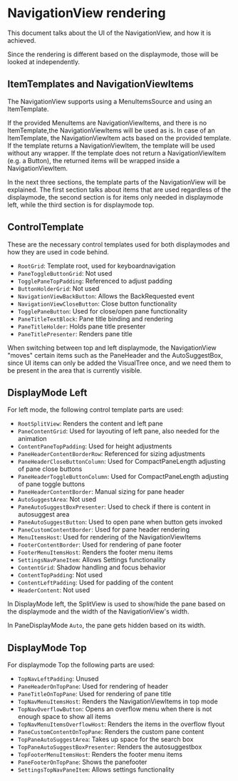 # NavigationView rendering

This document talks about the UI of the NavigationView, and how it is achieved.

Since the rendering is different based on the displaymode, those will be looked at independently.

## ItemTemplates and NavigationViewItems

The NavigationView supports using a MenuItemsSource and using an ItemTemplate.

If the provided MenuItems are NavigationViewItems, and there is no ItemTemplate,the NavigationViewItems will be used as is.
In case of an ItemTemplate, the NavigationViewItem acts based on the provided template.
If the template returns a NavigationViewItem, the template will be used without any wrapper.
If the template does not return a NavigationViewItem (e.g. a Button), the returned items will be wrapped inside a NavigationViewItem.

In the next three sections, the template parts of the NavigationView will be explained.
The first section talks about items that are used regardless of the displaymode,
the second section is for items only needed in displaymode left,
while the third section is for displaymode top.

## ControlTemplate

These are the necessary control templates used for both displaymodes and how they are used in code behind.

* `RootGrid`: Template root, used for keyboardnavigation
* `PaneToggleButtonGrid`: Not used
* `TogglePaneTopPadding`: Referenced to adjust padding
* `ButtonHolderGrid`: Not used
* `NavigationViewBackButton`: Allows the BackRequested event
* `NavigationViewCloseButton`: Close button functionality
* `TogglePaneButton`: Used for close/open pane functionality
* `PaneTitleTextBlock`: Pane title binding and rendering
* `PaneTitleHolder`: Holds pane title presenter
* `PaneTitlePresenter`: Renders pane title

When switching between top and left displaymode, the NavigationView "moves" certain items such as the PaneHeader and the AutoSuggestBox,
since UI items can only be added the VisualTree once, and we need them to be present in the area that is currently visible.

## DisplayMode Left

For left mode, the following control template parts are used:

* `RootSplitView`: Renders the content and left pane
* `PaneContentGrid`: Used for layouting of left pane, also needed for the animation
* `ContentPaneTopPadding`: Used for height adjustments
* `PaneHeaderContentBorderRow`: Referenced for sizing adjustments
* `PaneHeaderCloseButtonColumn`: Used for CompactPaneLength adjusting of pane close buttons
* `PaneHeaderToggleButtonColumn`: Used for CompactPaneLength adjusting of pane toggle buttons
* `PaneHeaderContentBorder`: Manual sizing for pane header
* `AutoSuggestArea`: Not used
* `PaneAutoSuggestBoxPresenter`: Used to check if there is content in autosuggest area
* `PaneAutoSuggestButton`: Used to open pane when button gets invoked
* `PaneCustomContentBorder`: Used for pane header rendering
* `MenuItemsHost`: Used for rendering of the NavigationViewItems
* `FooterContentBorder`: Used for rendering of pane footer
* `FooterMenuItemsHost`: Renders the footer menu items
* `SettingsNavPaneItem`: Allows Settings functionality
* `ContentGrid`: Shadow handling and focus behavior
* `ContentTopPadding`: Not used
* `ContentLeftPadding`: Used for padding of the content
* `HeaderContent`: Not used

In DisplayMode left, the SplitView is used to show/hide the pane based on the displaymode and the width of the NavigationView's width.

In PaneDisplayMode `Auto`, the pane gets hidden based on its width.

## DisplayMode Top

For displaymode Top the following parts are used:

* `TopNavLeftPadding`: Unused
* `PaneHeaderOnTopPane`: Used for rendering of header
* `PaneTitleOnTopPane`: Used for rendering of pane title
* `TopNavMenuItemsHost`: Renders the NavigationViewItems in top mode
* `TopNavOverflowButton`: Opens an overflow menu when there is not enough space to show all items
* `TopNavMenuItemsOverflowHost`: Renders the items in the overflow flyout
* `PaneCustomContentOnTopPane`: Renders the custom pane content
* `TopPaneAutoSuggestArea`: Takes up space for the search box
* `TopPaneAutoSuggestBoxPresenter`: Renders the autosuggestbox
* `TopFooterMenuItemsHost`: Renders the footer menu items
* `PaneFooterOnTopPane`: Shows the panefooter
* `SettingsTopNavPaneItem`: Allows settings functionality